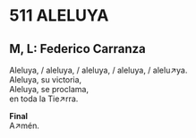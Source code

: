 # 511 ALELUYA

## M, L: Federico Carranza

Aleluya, / aleluya, / aleluya, / aleluya, / alelu↗ya.  
Aleluya, su victoria,  
Aleluya, se proclama,  
en toda la Tie↗rra.  

**Final**  
A↗mén.  

